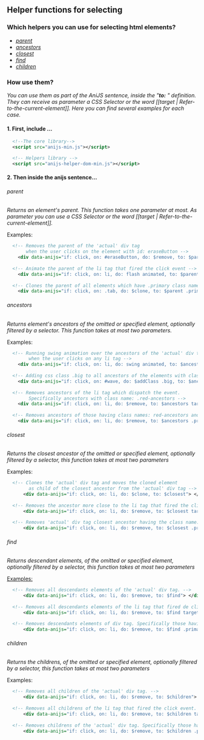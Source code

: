 ## Helper functions for selecting
### Which helpers you can use for selecting html elements?

* _[parent](#parent)_
* _[ancestors](#ancestors)_
* _[closest](#closest)_
* _[find](#find)_
* _[children](#children)_

### How use them?

_You can use them as part of the AniJS sentence, inside the "**to:** " definition. They can receive as parameter a CSS Selector or the word [[target | Refer-to-the-current-element]]. Here you can find several examples for each case._

#### 1. First, include ...

```xml
  <!--The core library-->
  <script src="anijs-min.js"></script>

  <!-- Helpers library -->
  <script src="anijs-helper-dom-min.js"></script>
```

#### 2. Then inside the anijs sentence...

###### parent

_Returns an element's parent. This function takes one parameter at most. As parameter you can use a CSS Selector or the word [[target | Refer-to-the-current-element]]._

Examples:

```xml
  <!-- Removes the parent of the 'actual' div tag 
       when the user clicks on the element with id: eraseButton -->
    <div data-anijs="if: click, on: #eraseButton, do: $remove, to: $parent"> </div>
    
  <!-- Animate the parent of the li tag that fired the click event -->
    <div data-anijs="if: click, on: li, do: flash animated, to: $parent target"> </div>
    
  <!-- Clones the parent of all elements which have .primary class name -->
    <div data-anijs="if: click, on: .tab, do: $clone, to: $parent .primary"> </div>
```


###### ancestors

_Returns element's ancestors of the omitted or specified element, optionally filtered by a selector. This function takes at most two parameters._

Examples:


```xml
  <!-- Running swing animation over the ancestors of the 'actual' div tag 
        when the user clicks on any li tag -->
    <div data-anijs="if: click, on: li, do: swing animated, to: $ancestors"> </div>
    
  <!-- Adding css class .big to all ancestors of the elements with class name: .red-ancestors  -->
    <div data-anijs="if: click, on: #wave, do: $addClass .big, to: $ancestors .red-ancestors"> </div>
    
  <!-- Removes ancestors of the li tag which dispatch the event. 
        Specifically ancestors with class name: .red-ancestors -->
    <div data-anijs="if: click, on: li, do: $remove, to: $ancestors target | .red-ancestors"> </div>
    
  <!-- Removes ancestors of those having class names: red-ancestors and primary  -->
    <div data-anijs="if: click, on: li, do: $remove, to: $ancestors .primary | .red-ancestors"> </div>
```


###### closest

_Returns the closest ancestor of the omitted or specified element, optionally filtered by a selector, this function takes at most two parameters_

Examples:


```xml
  <!-- Clones the 'actual' div tag and moves the cloned element 
        as child of the closest ancestor from the 'actual' div tag -->
      <div data-anijs="if: click, on: li, do: $clone, to: $closest"> </div>
      
  <!-- Removes the ancestor more close to the li tag that fired the click event -->
      <div data-anijs="if: click, on: li, do: $remove, to: $closest target"> </div>
      
  <!-- Removes 'actual' div tag closest ancestor having the class name: .primary -->
      <div data-anijs="if: click, on: li, do: $remove, to: $closest .primary"> </div>
```

###### find

_Returns descendant elements, of the omitted or specified element, optionally filtered by a selector, this function takes at most two parameters_

<u>Examples:</u>

```xml
  <!-- Removes all descendants elements of the 'actual' div tag. -->
      <div data-anijs="if: click, on: li, do: $remove, to: $find"> </div>
      
  <!-- Removes all descendants elements of the li tag that fired de click event. -->
      <div data-anijs="if: click, on: li, do: $remove, to: $find target"> </div>
      
  <!-- Removes descendants elements of div tag. Specifically those having class name primary -->
      <div data-anijs="if: click, on: li, do: $remove, to: $find .primary"> </div>
```

###### children

_Returns the childrens, of the omitted or specified element, optionally filtered by a selector, this function takes at most two parameters_

Examples:


```xml
  <!-- Removes all children of the 'actual' div tag. -->
      <div data-anijs="if: click, on: li, do: $remove, to: $children"> </div>
      
  <!-- Removes all childrens of the li tag that fired the click event. -->
      <div data-anijs="if: click, on: li, do: $remove, to: $children target"> </div>
      
  <!-- Removes childrens of the 'actual' div tag. Specifically those having the class name: primary -->
      <div data-anijs="if: click, on: li, do: $remove, to: $children .primary"> </div>
```
